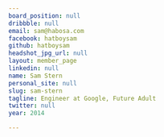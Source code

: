 ```yaml
---
board_position: null
dribbble: null
email: sam@habosa.com
facebook: hatboysam
github: hatboysam
headshot_jpg_url: null
layout: member_page
linkedin: null
name: Sam Stern
personal_site: null
slug: sam-stern
tagline: Engineer at Google, Future Adult
twitter: null
year: 2014

---
```

